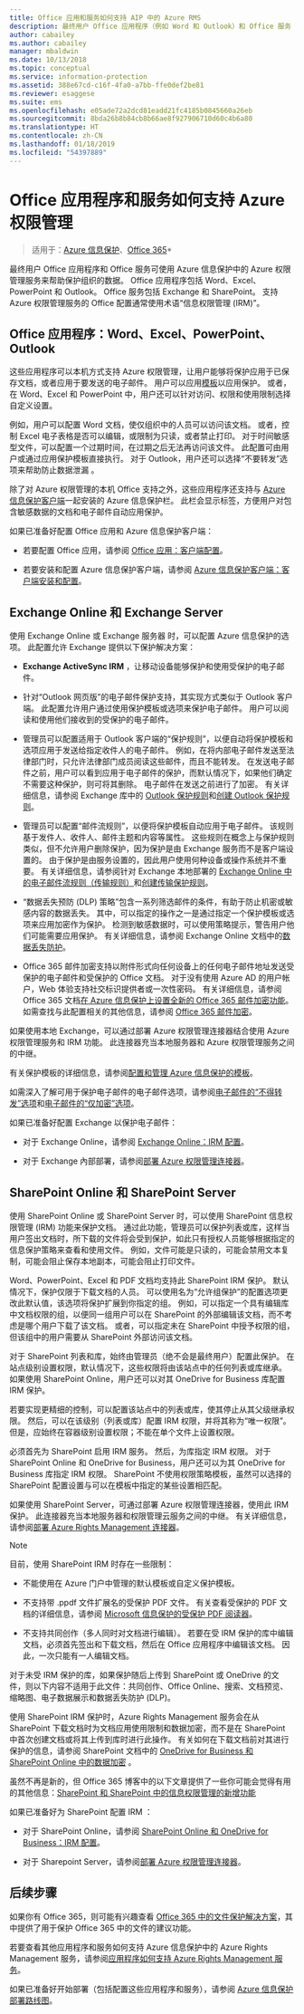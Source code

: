 ```yaml
---
title: Office 应用和服务如何支持 AIP 中的 Azure RMS
description: 最终用户 Office 应用程序（例如 Word 和 Outlook）和 Office 服务（例如 Exchange 和 SharePoint）如何使用 AIP 中的 Azure 权限管理服务来帮助保护组织的数据。
author: cabailey
ms.author: cabailey
manager: mbaldwin
ms.date: 10/13/2018
ms.topic: conceptual
ms.service: information-protection
ms.assetid: 388e67cd-c16f-4fa0-a7bb-ffe0def2be81
ms.reviewer: esaggese
ms.suite: ems
ms.openlocfilehash: e05ade72a2dcd81eadd21fc4185b0845660a26eb
ms.sourcegitcommit: 8bda26b8b84cb8b66ae8f927906710d60c4b6a80
ms.translationtype: HT
ms.contentlocale: zh-CN
ms.lasthandoff: 01/18/2019
ms.locfileid: "54397889"
---
```

# <a name="how-office-applications-and-services-support-azure-rights-management"></a>Office 应用程序和服务如何支持 Azure 权限管理 

>适用于：[Azure 信息保护](https://azure.microsoft.com/pricing/details/information-protection)、[Office 365](https://download.microsoft.com/download/E/C/F/ECF42E71-4EC0-48FF-AA00-577AC14D5B5C/Azure_Information_Protection_licensing_datasheet_EN-US.pdf)*

最终用户 Office 应用程序和 Office 服务可使用 Azure 信息保护中的 Azure 权限管理服务来帮助保护组织的数据。 Office 应用程序包括 Word、Excel、PowerPoint 和 Outlook。 Office 服务包括 Exchange 和 SharePoint。 支持 Azure 权限管理服务的 Office 配置通常使用术语“信息权限管理 (IRM)”。

## <a name="office-applications-word-excel-powerpoint-outlook"></a>Office 应用程序：Word、Excel、PowerPoint、Outlook
这些应用程序可以本机方式支持 Azure 权限管理，让用户能够将保护应用于已保存文档，或者应用于要发送的电子邮件。 用户可以应用[模板](configure-policy-templates.md)以应用保护。 或者，在 Word、Excel 和 PowerPoint 中，用户还可以针对访问、权限和使用限制选择自定义设置。

例如，用户可以配置 Word 文档，使仅组织中的人员可以访问该文档。 或者，控制 Excel 电子表格是否可以编辑，或限制为只读，或者禁止打印。 对于时间敏感型文件，可以配置一个过期时间，在过期之后无法再访问该文件。 此配置可由用户或通过应用保护模板直接执行。 对于 Outlook，用户还可以选择“不要转发”选项来帮助防止数据泄漏  。

除了对 Azure 权限管理的本机 Office 支持之外，这些应用程序还支持与 [Azure 信息保护客户端](./rms-client/aip-client.md)一起安装的 Azure 信息保护栏。 此栏会显示标签，方便用户对包含敏感数据的文档和电子邮件自动应用保护。

如果已准备好配置 Office 应用和 Azure 信息保护客户端：

- 若要配置 Office 应用，请参阅 [Office 应用：客户端配置](configure-office-apps.md)。

- 若要安装和配置 Azure 信息保护客户端，请参阅 [Azure 信息保护客户端：客户端安装和配置](configure-client.md)。

## <a name="exchange-online-and-exchange-server"></a>Exchange Online 和 Exchange Server
使用 Exchange Online 或 Exchange 服务器 时，可以配置 Azure 信息保护的选项。 此配置允许 Exchange 提供以下保护解决方案：

-   **Exchange ActiveSync IRM** ，让移动设备能够保护和使用受保护的电子邮件。

-   针对“Outlook 网页版”的电子邮件保护支持，其实现方式类似于 Outlook 客户端。 此配置允许用户通过使用保护模板或选项来保护电子邮件。 用户可以阅读和使用他们接收到的受保护的电子邮件。

-   管理员可以配置适用于 Outlook 客户端的“保护规则”，以便自动将保护模板和选项应用于发送给指定收件人的电子邮件。 例如，在将内部电子邮件发送至法律部门时，只允许法律部门成员阅读这些邮件，而且不能转发。 在发送电子邮件之前，用户可以看到应用于电子邮件的保护，而默认情况下，如果他们确定不需要这种保护，则可将其删除。 电子邮件在发送之前进行了加密。 有关详细信息，请参阅 Exchange 库中的 [Outlook 保护规则](https://technet.microsoft.com/library/dd638178%28v=exchg.150%29.aspx)和[创建 Outlook 保护规则](https://technet.microsoft.com/library/dd638196%28v=exchg.150%29.aspx)。

-   管理员可以配置“邮件流规则”，以便将保护模板自动应用于电子邮件。 该规则基于发件人、收件人、邮件主题和内容等属性。 这些规则在概念上与保护规则类似，但不允许用户删除保护，因为保护是由 Exchange 服务而不是客户端设置的。 由于保护是由服务设置的，因此用户使用何种设备或操作系统并不重要。 有关详细信息，请参阅针对 Exchange 本地部署的 [Exchange Online 中的电子邮件流规则（传输规则）](/exchange/security-and-compliance/mail-flow-rules/mail-flow-rules)和[创建传输保护规则](https://technet.microsoft.com/library/dd302432.aspx)。

-   “数据丢失预防 (DLP) 策略”包含一系列筛选邮件的条件，有助于防止机密或敏感内容的数据丢失。 其中，可以指定的操作之一是通过指定一个保护模板或选项来应用加密作为保护。 检测到敏感数据时，可以使用策略提示，警告用户他们可能需要应用保护。 有关详细信息，请参阅 Exchange Online 文档中的[数据丢失防护](/exchange/security-and-compliance/data-loss-prevention/data-loss-prevention)。

-   Office 365 邮件加密支持以附件形式向任何设备上的任何电子邮件地址发送受保护的电子邮件和受保护的 Office 文档。 对于没有使用 Azure AD 的用户帐户，Web 体验支持社交标识提供者或一次性密码。 有关详细信息，请参阅 Office 365 文档[在 Azure 信息保护上设置全新的 Office 365 邮件加密功能](/office365/securitycompliance/set-up-new-message-encryption-capabilities)。 如需查找与此配置相关的其他信息，请参阅 [Office 365 邮件加密](https://docs.microsoft.com/office365/securitycompliance/ome)。

如果使用本地 Exchange，可以通过部署 Azure 权限管理连接器结合使用 Azure 权限管理服务和 IRM 功能。 此连接器充当本地服务器和 Azure 权限管理服务之间的中继。

有关保护模板的详细信息，请参阅[配置和管理 Azure 信息保护的模板](configure-policy-templates.md)。

如需深入了解可用于保护电子邮件的电子邮件选项，请参阅[电子邮件的“不得转发”选项](configure-usage-rights.md#do-not-forward-option-for-emails)和[电子邮件的“仅加密”选项](configure-usage-rights.md#encrypt-only-option-for-emails)。

如果已准备好配置 Exchange 以保护电子邮件：

- 对于 Exchange Online，请参阅 [Exchange Online：IRM 配置](configure-office365.md#exchangeonline-irm-configuration)。

- 对于 Exchange 內部部署，请参阅[部署 Azure 权限管理连接器](deploy-rms-connector.md)。


## <a name="sharepoint-online-and-sharepoint-server"></a>SharePoint Online 和 SharePoint Server

使用 SharePoint Online 或 SharePoint Server 时，可以使用 SharePoint 信息权限管理 (IRM) 功能来保护文档。 通过此功能，管理员可以保护列表或库，这样当用户签出文档时，所下载的文件将会受到保护，如此只有授权人员能够根据指定的信息保护策略来查看和使用文件。 例如，文件可能是只读的，可能会禁用文本复制，可能会阻止保存本地副本，可能会阻止打印文件。

Word、PowerPoint、Excel 和 PDF 文档均支持此 SharePoint IRM 保护。 默认情况下，保护仅限于下载文档的人员。 可以使用名为“允许组保护”的配置选项更改此默认值，该选项将保护扩展到你指定的组。 例如，可以指定一个具有编辑库中文档权限的组，以便同一组用户可以在 SharePoint 的外部编辑该文档，而不考虑是哪个用户下载了该文档。 或者，可以指定未在 SharePoint 中授予权限的组，但该组中的用户需要从 SharePoint 外部访问该文档。 

对于 SharePoint 列表和库，始终由管理员（绝不会是最终用户）配置此保护。 在站点级别设置权限，默认情况下，这些权限将由该站点中的任何列表或库继承。 如果使用 SharePoint Online，用户还可以对其 OneDrive for Business 库配置 IRM 保护。

若要实现更精细的控制，可以配置该站点中的列表或库，使其停止从其父级继承权限。 然后，可以在该级别（列表或库）配置 IRM 权限，并将其称为“唯一权限”。 但是，应始终在容器级别设置权限；不能在单个文件上设置权限。 

必须首先为 SharePoint 启用 IRM 服务。 然后，为库指定 IRM 权限。 对于 SharePoint Online 和 OneDrive for Business，用户还可以为其 OneDrive for Business 库指定 IRM 权限。 SharePoint 不使用权限策略模板，虽然可以选择的 SharePoint 配置设置与可以在模板中指定的某些设置相匹配。

如果使用 SharePoint Server，可通过部署 Azure 权限管理连接器，使用此 IRM 保护。 此连接器充当本地服务器和权限管理云服务之间的中继。 有关详细信息，请参阅[部署 Azure Rights Management 连接器](deploy-rms-connector.md)。

> [!NOTE]
> 目前，使用 SharePoint IRM 时存在一些限制：
> 
> - 不能使用在 Azure 门户中管理的默认模板或自定义保护模板。 
> 
> - 不支持带 .ppdf 文件扩展名的受保护 PDF 文件。 有关查看受保护的 PDF 文档的详细信息，请参阅 [Microsoft 信息保护的受保护 PDF 阅读器](./rms-client/protected-pdf-readers.md)。
> 
> - 不支持共同创作（多人同时对文档进行编辑）。 若要在受 IRM 保护的库中编辑文档，必须首先签出和下载文档，然后在 Office 应用程序中编辑该文档。 因此，一次只能有一人编辑文档。

对于未受 IRM 保护的库，如果保护随后上传到 SharePoint 或 OneDrive 的文件，则以下内容不适用于此文件：共同创作、Office Online、搜索、文档预览、缩略图、电子数据展示和数据丢失防护 (DLP)。

使用 SharePoint IRM 保护时，Azure Rights Management 服务会在从 SharePoint 下载文档时为文档应用使用限制和数据加密，而不是在 SharePoint 中首次创建文档或将其上传到库时进行此操作。 有关如何在下载文档前对其进行保护的信息，请参阅 SharePoint 文档中的 [OneDrive for Business 和 SharePoint Online 中的数据加密](https://technet.microsoft.com/library/dn905447.aspx) 。

虽然不再是新的，但 Office 365 博客中的以下文章提供了一些你可能会觉得有用的其他信息：[SharePoint 和 SharePoint 中的信息权限管理的新增功能](https://www.microsoft.com/en-us/microsoft-365/blog/2012/11/09/whats-new-with-information-rights-management-in-sharepoint-and-sharepoint-online/)

如果已准备好为 SharePoint 配置 IRM ：

- 对于 SharePoint Online，请参阅 [SharePoint Online 和 OneDrive for Business：IRM 配置](configure-office365.md#sharepointonline-and-onedrive-for-business-irm-configuration)。

- 对于 Sharepoint Server，请参阅[部署 Azure 权限管理连接器](deploy-rms-connector.md)。


## <a name="next-steps"></a>后续步骤

如果你有 Office 365，则可能有兴趣查看 [Office 365 中的文件保护解决方案](/office365/enterprise/microsoft-cloud-it-architecture-resources#BKMK_O365fileprotect)，其中提供了用于保护 Office 365 中的文件的建议功能。

若要查看其他应用程序和服务如何支持 Azure 信息保护中的 Azure Rights Management 服务，请参阅[应用程序如何支持 Azure Rights Management 服务](applications-support.md)。

如果已准备好开始部署（包括配置这些应用程序和服务），请参阅 [Azure 信息保护部署路线图](deployment-roadmap.md)。
